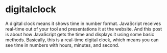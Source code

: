 # digitalclock
A digital clock means it shows time in number format. JavaScript receives real-time out of your tool and presentations it at the website. And this post is about how JavaScript gets the time and displays it using some basic methods. Basically, this is a real-time digital clock, which means you can see time in numbers with hours, minutes, and second.

